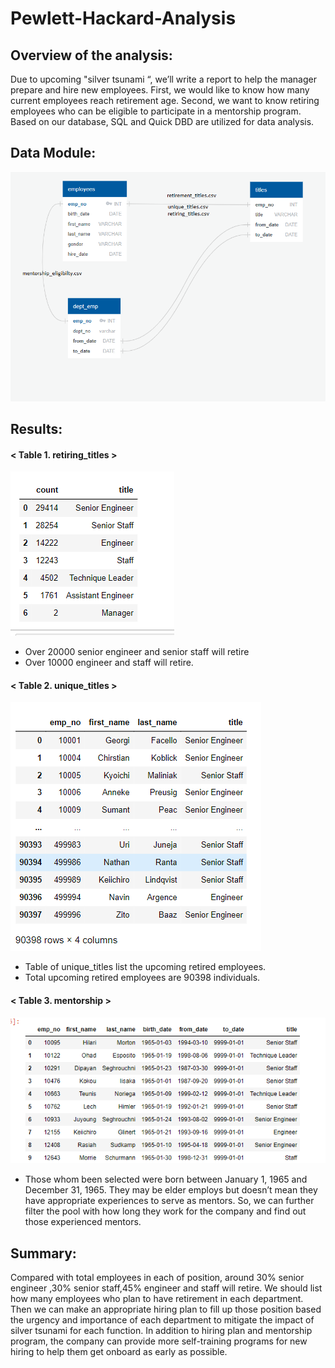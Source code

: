 # Pewlett-Hackard-Analysis

## Overview of the analysis: 
Due to upcoming "silver tsunami “, we’ll write a report to help the manager prepare and hire new employees. First, we would like to know how many current employees reach retirement age. Second, we want to know retiring employees who can be eligible to participate in a mentorship program. Based on our database, SQL and Quick DBD are utilized for data analysis.
>
## Data Module:
![DBD](https://github.com/WeiTing83/Pewlett-Hackard-Analysis/blob/main/Data%20folder/DBD.png)
## Results: 
#### < Table 1. retiring_titles >
![retiring_titles](https://github.com/WeiTing83/Pewlett-Hackard-Analysis/blob/main/Data%20folder/retiring_titles.png)
  + Over 20000 senior engineer and senior staff will retire
  + Over 10000 engineer and staff will retire.
>
#### < Table 2. unique_titles  >
![unique_titles](https://github.com/WeiTing83/Pewlett-Hackard-Analysis/blob/main/Data%20folder/unique_titles.png)
  + Table of unique_titles list the upcoming retired employees.
  + Total upcoming retired employees are 90398 individuals.
>
#### < Table 3. mentorship >
![mentorship](https://github.com/WeiTing83/Pewlett-Hackard-Analysis/blob/main/Data%20folder/mentorship.png)
  + Those whom been selected were born between January 1, 1965 and December 31, 1965. They may be elder employs but doesn’t mean they have appropriate experiences to serve as mentors. So, we can further filter the pool with how long they work for the company and find out those experienced mentors. 
>
## Summary: 
Compared with total employees in each of position, around 30% senior engineer ,30% senior staff,45% engineer and staff will retire. We should list how many employees who plan to have retirement in each department. Then we can make an appropriate hiring plan to fill up those position based the urgency and importance of each department to mitigate the impact of silver tsunami for each function. In addition to hiring plan and mentorship program, the company can provide more self-training programs for new hiring to help them get onboard as early as possible.
